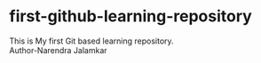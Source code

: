 # first-github-learning-repository
This is My first Git based learning repository.
<br>
Author-Narendra Jalamkar
